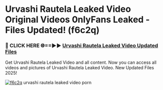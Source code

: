 # Urvashi Rautela Leaked Video Original Videos 0nlyFans Leaked - Files Updated! (f6c2q)

<h3>🔴 CLICK HERE 🌐==►► <a href="https://tinyurl.com/2jnfzry5" rel="nofollow">Urvashi Rautela Leaked Video Updated Files</a></h3>

Get Urvashi Rautela Leaked Video and all content. Now you can access all videos and pictures of Urvashi Rautela Leaked Video. New Updated Files 2025!

[![f6c2q](https://i.imgur.com/GyGTBgg.gif)](https://tinyurl.com/2jnfzry5)
urvashi rautela leaked video porn